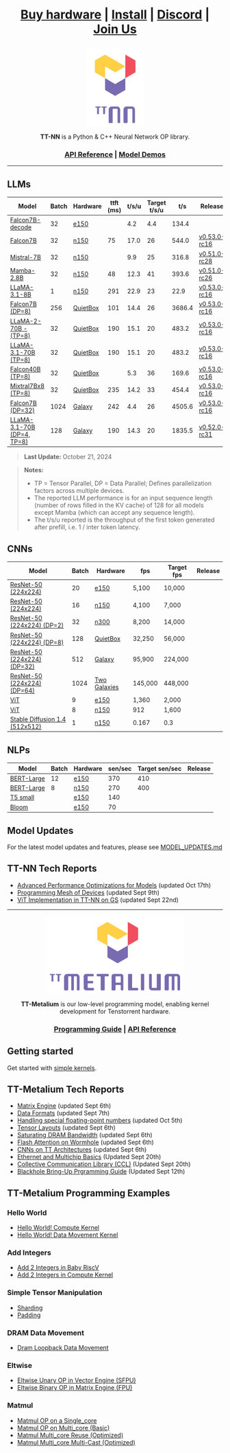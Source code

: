 <div align="center">

<h1>

[Buy hardware](https://tenstorrent.com/cards/) | [Install](./INSTALLING.md) | [Discord](https://discord.gg/tvhGzHQwaj) | [Join Us](https://boards.greenhouse.io/tenstorrent/jobs/4155609007)

</h1>

<img src="./docs/source/common/_static/tt_nn_w_logo.png" alt="ttnn logo" height="180"/>

**TT-NN** is a Python & C++ Neural Network OP library.

<h3>

[API Reference](https://docs.tenstorrent.com/ttnn/latest/index.html) | [Model Demos](./models/demos/)

</h3>

</div>

---

## LLMs
| Model                                                         | Batch | Hardware                                                 | ttft (ms) | t/s/u | Target<br>t/s/u | t/s    | Release                                                                   |
|---------------------------------------------------------------|-------|----------------------------------------------------------|----------|-------|-----------------|--------|---------------------------------------------------------------------------|
| [Falcon7B-decode](./models/demos/ttnn_falcon7b)               | 32    | [e150](https://tenstorrent.com/hardware/grayskull)       |          | 4.2   | 4.4             | 134.4  |                                                                           |
| [Falcon7B](./models/demos/wormhole/falcon7b)                  | 32    | [n150](https://tenstorrent.com/hardware/wormhole)        | 75       | 17.0  | 26              | 544.0  | [v0.53.0-rc16](https://github.com/tenstorrent/tt-metal/tree/v0.53.0-rc16) |
| [Mistral-7B](./models/demos/wormhole/mistral7b)               | 32    | [n150](https://tenstorrent.com/hardware/wormhole)        |          | 9.9   | 25              | 316.8  | [v0.51.0-rc28](https://github.com/tenstorrent/tt-metal/tree/v0.51.0-rc28) |
| [Mamba-2.8B](./models/demos/wormhole/mamba)                   | 32    | [n150](https://tenstorrent.com/hardware/wormhole)        | 48       | 12.3  | 41              | 393.6  | [v0.51.0-rc26](https://github.com/tenstorrent/tt-metal/tree/v0.51.0-rc26) |
| [LLaMA-3.1-8B](./models/demos/wormhole/llama31_8b)            | 1     | [n150](https://tenstorrent.com/hardware/wormhole)        | 291      | 22.9  | 23              | 22.9   | [v0.53.0-rc16](https://github.com/tenstorrent/tt-metal/tree/v0.53.0-rc16) |
| [Falcon7B (DP=8)](./models/demos/t3000/falcon7b)              | 256   | [QuietBox](https://tenstorrent.com/hardware/tt-quietbox) | 101      | 14.4  | 26              | 3686.4 | [v0.53.0-rc16](https://github.com/tenstorrent/tt-metal/tree/v0.53.0-rc16) |
| [LLaMA-2-70B - (TP=8)](./models/demos/t3000/llama2_70b)       | 32    | [QuietBox](https://tenstorrent.com/hardware/tt-quietbox) | 190      | 15.1  | 20              | 483.2  | [v0.53.0-rc16](https://github.com/tenstorrent/tt-metal/tree/v0.53.0-rc16) |
| [LLaMA-3.1-70B (TP=8)](./models/demos/t3000/llama3_70b)       | 32    | [QuietBox](https://tenstorrent.com/hardware/tt-quietbox) | 190      | 15.1  | 20              | 483.2  | [v0.53.0-rc16](https://github.com/tenstorrent/tt-metal/tree/v0.53.0-rc16) |
| [Falcon40B (TP=8)](./models/demos/t3000/falcon40b)            | 32    | [QuietBox](https://tenstorrent.com/hardware/tt-quietbox) |          | 5.3   | 36              | 169.6  | [v0.53.0-rc16](https://github.com/tenstorrent/tt-metal/tree/v0.53.0-rc16) |
| [Mixtral7Bx8 (TP=8)](./models/demos/t3000/mixtral8x7b)        | 32    | [QuietBox](https://tenstorrent.com/hardware/tt-quietbox) | 235      | 14.2  | 33              | 454.4  | [v0.53.0-rc16](https://github.com/tenstorrent/tt-metal/tree/v0.53.0-rc16) |
| [Falcon7B (DP=32)](./models/demos/tg/falcon7b)                | 1024  | [Galaxy](https://tenstorrent.com/hardware/galaxy)        | 242      | 4.4   | 26              | 4505.6 | [v0.53.0-rc16](https://github.com/tenstorrent/tt-metal/tree/v0.53.0-rc16) |
| [LLaMA-3.1-70B (DP=4, TP=8)](./models/demos/t3000/llama3_70b) | 128   | [Galaxy](https://tenstorrent.com/hardware/galaxy)        | 190      | 14.3  | 20              | 1835.5 | [v0.52.0-rc31](https://github.com/tenstorrent/tt-metal/tree/v0.52.0-rc31) |
> **Last Update:** October 21, 2024

> **Notes:**
> - TP = Tensor Parallel, DP = Data Parallel; Defines parallelization factors across multiple devices.
> - The reported LLM performance is for an input sequence length (number of rows filled in the KV cache) of 128 for all models except Mamba (which can accept any sequence length).
> - The t/s/u reported is the throughput of the first token generated after prefill, i.e. 1 / inter token latency.

## CNNs
| Model                                                                       | Batch | Hardware                                                 | fps     | Target fps | Release     |
|-----------------------------------------------------------------------------|-------|----------------------------------------------------------|---------|------------|-------------|
| [ResNet-50 (224x224)](./models/demos/grayskull/resnet50)                    | 20    | [e150](https://tenstorrent.com/hardware/grayskull)       | 5,100   | 10,000     |             |
| [ResNet-50 (224x224)](./models/demos/wormhole/resnet50)                     | 16    | [n150](https://tenstorrent.com/hardware/wormhole)        | 4,100   | 7,000      |             |
| [ResNet-50 (224x224) (DP=2)](./models/demos/wormhole/resnet50)              | 32    | [n300](https://tenstorrent.com/hardware/wormhole)        | 8,200   | 14,000     |             |
| [ResNet-50 (224x224) (DP=8)](./models/demos/t3000/resnet50)                 | 128   | [QuietBox](https://tenstorrent.com/hardware/tt-quietbox) | 32,250  | 56,000     |             |
| [ResNet-50 (224x224) (DP=32)](./models/demos/tg/resnet50)                   | 512   | [Galaxy](https://tenstorrent.com/hardware/galaxy)        | 95,900  | 224,000    |             |
| [ResNet-50 (224x224) (DP=64)](./models/demos/tgg/resnet50)                  | 1024  | [Two Galaxies](https://tenstorrent.com/hardware/galaxy)  | 145,000 | 448,000    |             |
| [ViT](./models/demos/grayskull/vit)                                         | 9     | [e150](https://tenstorrent.com/hardware/grayskull)       | 1,360   | 2,000      |             |
| [ViT](./models/demos/wormhole/vit)                                          | 8     | [n150](https://tenstorrent.com/hardware/wormhole)        | 912     | 1,600      |             |
| [Stable Diffusion 1.4 (512x512)](./models/demos/wormhole/stable_diffusion)  | 1     | [n150](https://tenstorrent.com/hardware/wormhole)        | 0.167   | 0.3        |             |

## NLPs
| Model                                               | Batch | Hardware                                           | sen/sec | Target sen/sec | Release |
|-----------------------------------------------------|-------|----------------------------------------------------|---------|----------------|---------|
| [BERT-Large](./models/demos/metal_BERT_large_11/)   | 12    | [e150](https://tenstorrent.com/hardware/grayskull) | 370     | 410            |         |
| [BERT-Large](./models/demos/metal_BERT_large_11/)   | 8     | [n150](https://tenstorrent.com/hardware/wormhole)  | 270     | 400            |         |
| [T5 small](.models/demos/grayskull/t5)              |       | [e150](https://tenstorrent.com/hardware/grayskull) | 140     |                |         |
| [Bloom](.models/demos/grayskull/functional_bloom)   |       | [e150](https://tenstorrent.com/hardware/grayskull) | 70      |                |         |

## Model Updates
For the latest model updates and features, please see [MODEL_UPDATES.md](models/MODEL_UPDATES.md)

## TT-NN Tech Reports
- [Advanced Performance Optimizations for Models](./tech_reports/AdvancedPerformanceOperationsForModels/AdvancedPerformanceOptimizationsForModels.md) (updated Oct 17th)
- [Programming Mesh of Devices](./tech_reports/Programming%20Mesh%20of%20Devices/Programming%20Mesh%20of%20Devices%20with%20TT-NN.md) (updated Sept 9th)
- [ViT Implementation in TT-NN on GS](./tech_reports/ViT-TTNN/vit.md)  (updated Sept 22nd)
---

<div align="center">

<img src="./docs/source/common/_static/tt_metalium_w_logo.png" alt="TT-Metalium logo" height="180"/>

**TT-Metalium** is our low-level programming model, enabling kernel development for Tenstorrent hardware.


<h3>

[Programming Guide](./METALIUM_GUIDE.md) | [API Reference](https://docs.tenstorrent.com/tt-metalium/latest/tt_metal/apis/index.html)

</h3>
</div>

## Getting started

Get started with [simple kernels](https://docs.tenstorrent.com/tt-metalium/latest/tt_metal/examples/index.html).

## TT-Metalium Tech Reports
- [Matrix Engine](./tech_reports/matrix_engine/matrix_engine.md) (updated Sept 6th)
- [Data Formats](./tech_reports/data_formats/data_formats.md) (updated Sept 7th)
- [Handling special floating-point numbers](./tech_reports/Handling_Special_Value/special_values.md) (updated Oct 5th)
- [Tensor Layouts](./tech_reports/tensor_layouts/tensor_layouts.md) (updated Sept 6th)
- [Saturating DRAM Bandwidth](./tech_reports/Saturating_DRAM_bandwidth/Saturating_DRAM_bandwidth.md) (updated Sept 6th)
- [Flash Attention on Wormhole](./tech_reports/FlashAttention/FlashAttention.md) (updated Sept 6th)
- [CNNs on TT Architectures](./tech_reports/CNNs/ttcnn.md) (updated Sept 6th)
- [Ethernet and Multichip Basics](./tech_reports/EthernetMultichip/BasicEthernetGuide.md) (Updated Sept 20th)
- [Collective Communication Library (CCL)](./tech_reports/EthernetMultichip/CclDeveloperGuide.md) (Updated Sept 20th)
- [Blackhole Bring-Up Prgramming Guide](./tech_reports/Blackhole/BlackholeBringUpProgrammingGuide.md) (Updated Sept 12th)

## TT-Metalium Programming Examples
### Hello World
- [Hello World! Compute Kernel](./tech_reports/prog_examples/hello_world_compute/hello_world_compute.md)
- [Hello World! Data Movement Kernel](./tech_reports/prog_examples/hello_world_data_movement/hello_world_data_movement.md)
### Add Integers
- [Add 2 Integers in Baby RiscV](./tech_reports/prog_examples/add_2_integers_in_riscv/add_2_integers_in_riscv.md)
- [Add 2 Integers in Compute Kernel](./tech_reports/prog_examples/add_2_integers_in_compute/add_2_integers_in_compute.md)
### Simple Tensor Manipulation
- [Sharding](./tech_reports/prog_examples/shard_data_rm/shard_data_rm.md)
- [Padding](./tech_reports/prog_examples/pad_multi_core/pad_multi_core.md)
### DRAM Data Movement
- [Dram Loopback Data Movement](./tech_reports/prog_examples/dram_loopback/dram_loopback.md)
### Eltwise
- [Eltwise Unary OP in Vector Engine (SFPU)](./tech_reports/prog_examples/eltwise_sfpu/eltwise_sfpu.md)
- [Eltwise Binary OP in Matrix Engine (FPU)](./tech_reports/prog_examples/eltwise_binary/eltwise_binary.md)
### Matmul
- [Matmul OP on a Single_core](./tech_reports/prog_examples/matmul_single_core/matmul_single_core.md)
- [Matmul OP on Multi_core (Basic)](./tech_reports/prog_examples/matmul_multi_core/matmul_multi_core.md)
- [Matmul Multi_core Reuse (Optimized)](./tech_reports/prog_examples/matmul_multi_core_optimized/data_reuse.md)
- [Matmul Multi_core Multi-Cast (Optimized)](./tech_reports/prog_examples/matmul_multi_core_optimized/data_mcast.md)
